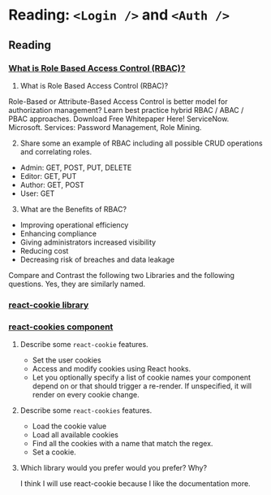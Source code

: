 # Reading: `<Login />` and `<Auth />`

## Reading

### [What is Role Based Access Control (RBAC)?](https://digitalguardian.com/blog/what-role-based-access-control-rbac-examples-benefits-and-more)

1. What is Role Based Access Control (RBAC)?

Role-Based or Attribute-Based Access Control is better model for authorization management? Learn best practice hybrid RBAC / ABAC / PBAC approaches. Download Free Whitepaper Here! ServiceNow. Microsoft. Services: Password Management, Role Mining.

2. Share some an example of RBAC including all possible CRUD operations and correlating roles.

- Admin: GET, POST, PUT, DELETE
- Editor: GET, PUT
- Author: GET, POST
- User: GET

3. What are the Benefits of RBAC?

- Improving operational efficiency
- Enhancing compliance
- Giving administrators increased visibility
- Reducing cost
- Decreasing risk of breaches and data leakage

Compare and Contrast the following two Libraries and the following questions. Yes, they are similarly named.

### [react-cookie library](https://www.npmjs.com/package/react-cookie)

### [react-cookies component](https://www.npmjs.com/package/react-cookies)

1. Describe some `react-cookie` features.

   - Set the user cookies
   - Access and modify cookies using React hooks.
   - Let you optionally specify a list of cookie names your component depend on or that should trigger a re-render. If unspecified, it will render on every cookie change.

2. Describe some `react-cookies` features.

   - Load the cookie value
   - Load all available cookies
   - Find all the cookies with a name that match the regex.
   - Set a cookie.

3. Which library would you prefer would you prefer? Why?

   I think I will use react-cookie because I like the documentation more.
